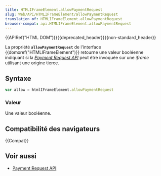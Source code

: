```yaml
---
title: HTMLIFrameElement.allowPaymentRequest
slug: Web/API/HTMLIFrameElement/allowPaymentRequest
translation_of: HTMLIFrameElement.allowPaymentRequest
browser-compat: api.HTMLIFrameElement.allowPaymentRequest
---
```


{{APIRef("HTML DOM")}}{{deprecated_header}}{{non-standard_header}}

La propriété **`allowPaymentRequest`** de l'interface {{domxref("HTMLIFrameElement")}} retourne une valeur booléenne indiquant si la [<i lang="en">Payment Request API</i>](/fr/docs/Web/API/Payment_Request_API) peut être invoquée sur une <i lang="en">iframe</i> utilisant une origine tierce.

## Syntaxe

```js
var allow = htmlIFrameElement.allowPaymentRequest
```

### Valeur

Une valeur booléenne.

## Compatibilité des navigateurs

{{Compat}}

## Voir aussi

- [Payment Request API](/fr/docs/Web/API/Payment_Request_API)
